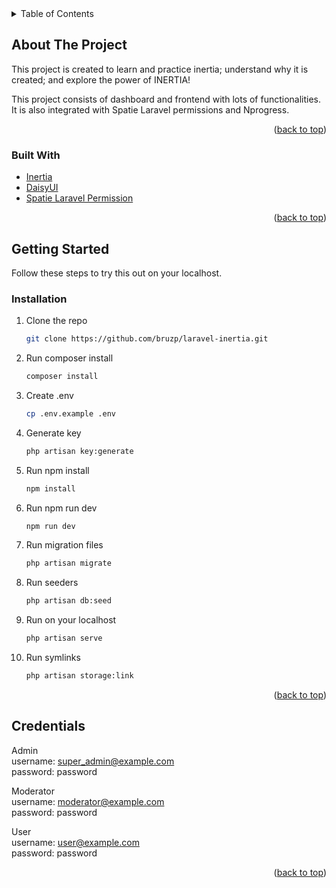 <div id="top"></div>

<!-- TABLE OF CONTENTS -->
<details>
  <summary>Table of Contents</summary>
  <ol>
    <li>
      <a href="#about-the-project">About The Project</a>
      <ul>
        <li><a href="#built-with">Built With</a></li>
      </ul>
    </li>
    <li>
      <a href="#getting-started">Getting Started</a>
      <ul>
        <li><a href="#installation">Installation</a></li>
      </ul>
    </li>
    <li><a href="#credentials">Credentials</a></li>
  </ol>
</details>


<!-- ABOUT THE PROJECT -->
## About The Project

This project is created to learn and practice inertia; understand why it is created; and explore the power of INERTIA!

This project consists of dashboard and frontend with lots of functionalities.
It is also integrated with Spatie Laravel permissions and Nprogress.

<p align="right">(<a href="#top">back to top</a>)</p>


### Built With

* [Inertia](https://inertiajs.com/)
* [DaisyUI](https://daisyui.com/)
* [Spatie Laravel Permission](https://spatie.be/docs/laravel-permission/v5/introduction)

<p align="right">(<a href="#top">back to top</a>)</p>

<!-- GETTING STARTED -->
## Getting Started

Follow these steps to try this out on your localhost.

### Installation

1. Clone the repo
   ```sh
   git clone https://github.com/bruzp/laravel-inertia.git
   ```
2. Run composer install
   ```sh
   composer install
   ```
3. Create .env
   ```sh
   cp .env.example .env
   ```
4. Generate key
   ```sh
   php artisan key:generate
   ```
5. Run npm install
   ```sh
   npm install
6. Run npm run dev
   ```sh
   npm run dev
   ```
7. Run migration files
   ```sh
   php artisan migrate
   ```
8. Run seeders
   ```sh
   php artisan db:seed
   ```
9. Run on your localhost
   ```sh
   php artisan serve
   ```
1. Run symlinks
   ```sh
   php artisan storage:link
   ```
   
<p align="right">(<a href="#top">back to top</a>)</p>


<!-- CREDENTIALS EXAMPLES -->
## Credentials

Admin <br/>
username: super_admin@example.com <br/>
password: password <br/>

Moderator <br/>
username: moderator@example.com <br/>
password: password

User <br/>
username: user@example.com <br/>
password: password

<p align="right">(<a href="#top">back to top</a>)</p>
